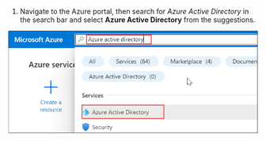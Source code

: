 1. Navigate to the Azure portal, then search for *Azure Active Directory* in the search bar and select **Azure Active Directory** from the suggestions.

  ![](media/ss4.png)
